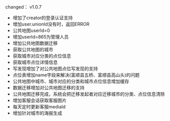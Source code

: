 changed：
v1.0.7
* 增加了creator的登录认证支持
* 增加user.unionId没有时，返回ERROR
* 公共地图userId=0
* 增加userId=865为管理人员
* 增加公共地图数据迁移
* 获取公共地图的城市
* 获取城市对应分类的点位信息
* 获取城市点位详情信息
* 写发现增加了对公共地图点位写发现的支持
* 点位表增加name字段来解决(富顺县五桥、富顺县高山头)的问题
* 公共地图中城市、城市对应的分类和城市点位信息增加缓存
* 数据迁移增加对公共地图迁移的支持
* 公共地图迁移完成，系统会把迁移发起者对应迁移城市的分类、点位信息清除
* 增加客服会话获取客服图片
* 每天定时更新客服mediaId
* 增加针对城市的海报生成